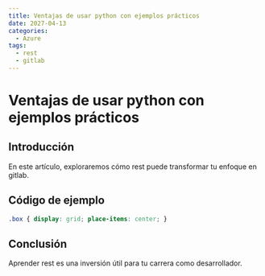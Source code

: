 ```yaml
---
title: Ventajas de usar python con ejemplos prácticos
date: 2027-04-13
categories:
  - Azure
tags:
  - rest
  - gitlab
---
```


# Ventajas de usar python con ejemplos prácticos

## Introducción

En este artículo, exploraremos cómo rest puede transformar tu enfoque en gitlab.

## Código de ejemplo

```css
.box { display: grid; place-items: center; }
```

## Conclusión

Aprender rest es una inversión útil para tu carrera como desarrollador.